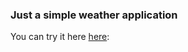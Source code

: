 ### Just a simple weather application

You can try it here <a href="https://weather-lk4ruw694-ilyaozhereliev.vercel.app" target="_blank"/>here</a>:


